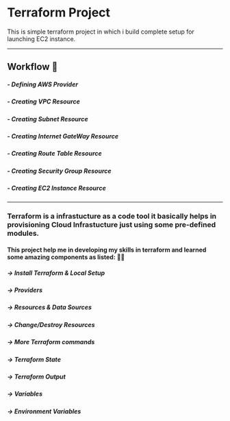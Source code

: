 # Terraform Project
This is simple terraform project in which i build complete setup for launching EC2 instance.

---

## Workflow 🚀

##### - Defining AWS Provider
##### - Creating VPC Resource
##### - Creating Subnet Resource
##### - Creating Internet GateWay Resource
##### - Creating Route Table Resource
##### - Creating Security Group Resource
##### - Creating EC2 Instance Resource

___

### Terraform is a infrastucture as a code tool it basically helps in provisioning Cloud Infrastucture just using some pre-defined modules.

#### This project help me in developing my skills in terraform and learned some amazing components as listed: 👨‍💻

##### -> Install Terraform & Local Setup
##### -> Providers
##### -> Resources & Data Sources
##### -> Change/Destroy Resources
##### -> More Terraform commands
##### -> Terraform State
##### -> Terraform Output
##### -> Variables
##### -> Environment Variables
